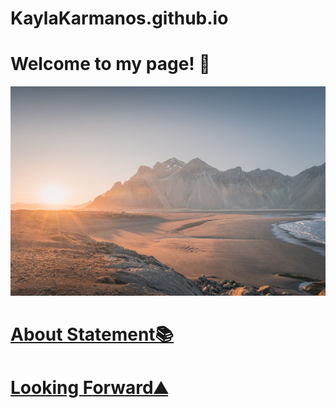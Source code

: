 # KaylaKarmanos.github.io
# Welcome to my page! 🌸

![alt text](assets/images/mountainbackground.png)

# [About Statement📚](about.md)

# [Looking Forward⛰️](lookingforward.html)
